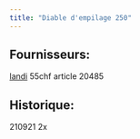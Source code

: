 ```yaml
---
title: "Diable d'empilage 250"
---
```


## Fournisseurs:
[landi](notes/utilisateurs/fournisseurs/landi.md) 55chf article 20485 

## Historique:
210921 2x
